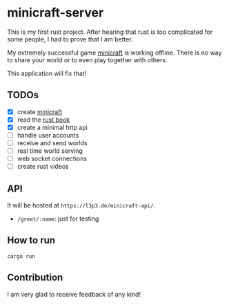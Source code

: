# minicraft-server

This is my first rust project. After hearing that rust is too complicated for some people, I had to prove that I am better.

My extremely successful game [minicraft](https://github.com/L3P3/minicraft) is working offline. There is no way to share your world or to even play together with others.

This application will fix that!

## TODOs

- [x] create [minicraft](https://github.com/L3P3/minicraft)
- [x] read the [rust book](https://doc.rust-lang.org/book)
- [x] create a minimal http api
- [ ] handle user accounts
- [ ] receive and send worlds
- [ ] real time world serving
- [ ] web socket connections
- [ ] create rust videos

## API

It will be hosted at `https://l3p3.de/minicraft-api/`.

- `/greet/:name`: just for testing

## How to run

	cargo run

## Contribution

I am very glad to receive feedback of any kind!
